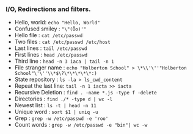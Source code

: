 ### I/O, Redirections and filters.
- Hello, world: `echo "Hello, World"`
- Confused smiley : `"\"(Ôo)'"`
- Hello file : `cat /etc/passwd`
- Two files : `cat /etc/passwd /etc/host`
- Last lines : `tail /etc/passwd`
- First lines : `head /etc/passwd`
- Third line : `head -n 3 iaca | tail -n 1`
- File stranger name : `echo "Holberton School" > \*\\'\''"Holberton School"\'\''\\*$\?\*\*\*\*\*:)`
- State repository : `ls -la > ls_cwd_content`
- Repeat the last line: `tail -n 1 iacta >> iacta`
- Recursive Deletion : `find . -name *.js -type f -delete`
- Directories : `find ./* -type d | wc -l`
- Newest list : `ls -t | head -n 11`
- Unique word : `sort $1 | uniq -u`
- Grep : `grep -w /etc/passwd -e 'roo'`
- Count words : `grep -w /etc/passwd -e "bin"| wc -w`
